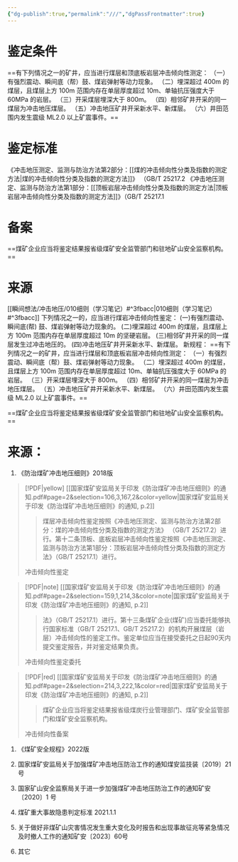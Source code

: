 ```yaml
---
{"dg-publish":true,"permalink":"///","dgPassFrontmatter":true}
---
```




# 鉴定条件
==有下列情况之一的矿井，应当进行煤层和顶底板岩层冲击倾向性测定： 
（一）有强烈震动、瞬间底（帮）鼓、煤岩弹射等动力现象。 
（二）埋深超过 400m 的煤层，且煤层上方 100m 范围内存在单层厚度超过 10m、单轴抗压强度大于 60MPa 的岩层。 
（三）开采煤层埋深大于 800m。 
（四）相邻矿井开采的同一煤层为冲击地压煤层。
（五）冲击地压矿井开采新水平、新煤层。
（六）井田范围内发生震级 ML2.0 以上矿震事件。==
# 鉴定标准
《冲击地压测定、监测与防治⽅法第2部分：[[煤的冲击倾向性分类及指数的测定⽅法\|煤的冲击倾向性分类及指数的测定⽅法]]》 （GB/T 25217.2 
《冲击地压测定、监测与防治⽅法第1部分：[[顶板岩层冲击倾向性分类及指数的测定⽅法\|顶板岩层冲击倾向性分类及指数的测定⽅法]]》（GB/T 25217.1
# 备案

==煤矿企业应当将鉴定结果报省级煤矿安全监管部门和驻地矿山安全监察机构。==


# 来源
[[瞬间想法/冲击地压/010细则（学习笔记）#^3fbacc\|010细则（学习笔记）#^3fbacc]]
下列情况之一的，应当进行煤岩冲击倾向性鉴定：
(一)有强烈震动、瞬间底(帮) 鼓、煤岩弹射等动力现象的。
(二)埋深超过 400m 的煤层，且煤层上方 100m 范围内存在单层厚度超过 10m 的坚硬岩层。
(三)相邻矿井开采的同一煤层发生过冲击地压的。
(四)冲击地压矿井开采新水平、新煤层。
新规程：
==有下列情况之一的矿井，应当进行煤层和顶底板岩层冲击倾向性测定： 
（一）有强烈震动、瞬间底（帮）鼓、煤岩弹射等动力现象。 
（二）埋深超过 400m 的煤层，且煤层上方 100m 范围内存在单层厚度超过 10m、单轴抗压强度大于 60MPa 的岩层。 
（三）开采煤层埋深大于 800m。 
（四）相邻矿井开采的同一煤层为冲击地压煤层。
（五）冲击地压矿井开采新水平、新煤层。
（六）井田范围内发生震级 ML2.0 以上矿震事件。==

==煤矿企业应当将鉴定结果报省级煤矿安全监管部门和驻地矿山安全监察机构。==








# 来源：
1. 《防治煤矿冲击地压细则》2018版
> [!PDF|yellow] [[国家煤矿安监局关于印发《防治煤矿冲击地压细则》的通知.pdf#page=2&selection=106,3,167,2&color=yellow|国家煤矿安监局关于印发《防治煤矿冲击地压细则》的通知, p.2]]
> > 煤层冲击倾向性鉴定按照《冲击地压测定、监测与防治⽅法第2部分：煤的冲击倾向性分类及指数的测定⽅法》 （GB/T 25217.2）进⾏。第⼗⼆条顶板、底板岩层冲击倾向性鉴定按照《冲击地压测定、监测与防治⽅法第1部分：顶板岩层冲击倾向性分类及指数的测定⽅法》（GB/T 25217.1）进⾏。
> 
> 冲击倾向性鉴定



> [!PDF|note] [[国家煤矿安监局关于印发《防治煤矿冲击地压细则》的通知.pdf#page=2&selection=159,1,214,3&color=note|国家煤矿安监局关于印发《防治煤矿冲击地压细则》的通知, p.2]]
> > 法》（GB/T 25217.1）进⾏。第⼗三条煤矿企业(煤矿)应当委托能够执⾏国家标准（GB/T 25217.1、GB/T 25217.2）的机构开展煤层（岩层）冲击倾向性的鉴定⼯作。鉴定单位应当在接受委托之⽇起90天内提交鉴定报告，并对鉴定结果负责。
> 
> 冲击倾向性鉴定委托

> [!PDF|red] [[国家煤矿安监局关于印发《防治煤矿冲击地压细则》的通知.pdf#page=2&selection=214,3,222,1&color=red|国家煤矿安监局关于印发《防治煤矿冲击地压细则》的通知, p.2]]
> > 煤矿企业应当将鉴定结果报省级煤炭⾏业管理部门、煤矿安全监管部门和煤矿安全监察机构。
> 
> 冲击倾向性备案
> 
1. 《煤矿安全规程》2022版



2. 国家煤矿安监局关于加强煤矿冲击地压防治工作的通知煤安监技装〔2019〕21 号



3. 国家矿山安全监察局关于进一步加强煤矿冲击地压防治工作的通知矿安〔2020〕1 号




4. 煤矿重大事故隐患判定标准 2021.1.1



5. 关于做好⾮煤矿⼭灾害情况发⽣重⼤变化及时报告和出现事故征兆等紧急情况及时撤⼈⼯作的通知矿安〔2023〕60号



6. 其它